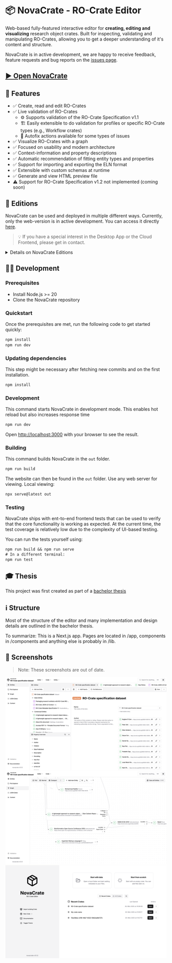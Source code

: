 # 📦 NovaCrate - RO-Crate Editor

Web-based fully-featured interactive editor for **creating, editing and visualizing** research object crates. Built for inspecting, validating and manipulating RO-Crates, allowing you to get a deeper understanding of it's content and structure.

NovaCrate is in active development, we are happy to receive feedback, feature requests and bug reports on the [issues page](https://github.com/kit-data-manager/NovaCrate/issues).

## [▶️ Open NovaCrate](https://kit-data-manager.github.io/NovaCrate/)

## 🚀 Features

- ✅ Create, read and edit RO-Crates
- ✅ Live validation of RO-Crates
  - ⚙️ Supports validation of the RO-Crate Specification v1.1
  - 🏗️ Easily extensible to do validation for profiles or specific RO-Crate types (e.g., Workflow crates)
  - 🚀 Autofix actions available for some types of issues
- ✅ Visualize RO-Crates with a graph
- ✅ Focused on usability and modern architecture
- ✅ Context-information and property descriptions
- ✅ Automatic recommendation of fitting entity types and properties
- ✅ Support for importing and exporting the ELN format
- ✅ Extensible with custom schemas at runtime
- ✅ Generate and view HTML preview file
- ⚠️ Support for RO-Crate Specification v1.2 not implemented (coming soon)

## 🎨 Editions

NovaCrate can be used and deployed in multiple different ways. Currently, only the web-version is in active development.
You can access it directly [here](https://kit-data-manager.github.io/NovaCrate/).

> 💡 If you have a special interest in the Desktop App or the Cloud Frontend, please get in contact.

<details>
<summary>Details on NovaCrate Editions</summary>

| Name               | Status  | Description                                                                                                                                                                                                             | Notes                                                                                                      |
|--------------------|---------|-------------------------------------------------------------------------------------------------------------------------------------------------------------------------------------------------------------------------|------------------------------------------------------------------------------------------------------------|
| Standalone Web App | Active  | Standalone Web App without a backend. Stores Crates in the local origin-private file system of the browser                                                                                                              | [Access here](https://kit-data-manager.github.io/NovaCrate/)                                               |
| Desktop App        | Concept | Tauri App with a local backend. Has full access to file system and can make use of arbitrary backend software.                                                                                                          | Suitable backend already implemented.                                                                      |
| Cloud Frontend     | Concept | NovaCrate is a frontend that can be used with any compatible backend solution, for example a cloud based service that hosts RO-Crates. This approach has not been explored yet due to lack of viable backend solutions. | See `src/lib/backend/CrateServiceAdapter.ts` for a list of methods that a backend adapter should implement |

### ℹ️ How To: Custom Backend

NovaCrate is a frontend that can be used for any backend that hosts RO-Crates (an appropriate backend adapter must be implemented). This could be anything in the range from a simple file storage to a full REST Service for manipulating crates.
See `src/lib/backend/CrateServiceAdapter.ts` for a list of methods that a backend adapter should implement. All of these methods can make use of backend resources or be suplemented locally.

NovaCrate currently does not include mechanisms for authentication, access control or concurrent access.
</details>

## 👨‍💻 Development

### Prerequisites

- Install Node.js >= 20
- Clone the NovaCrate repository

### Quickstart

Once the prerequisites are met, run the following code to get started quickly:

```bash
npm install
npm run dev
```

### Updating dependencies

This step might be necessary after fetching new commits and on the first installation.

```bash
npm install
```


### Development

This command starts NovaCrate in development mode. This enables hot reload but also increases response time

```bash
npm run dev
```

Open [http://localhost:3000](http://localhost:3000) with your browser to see the result.

### Building

This command builds NovaCrate in the `out` folder.

```bash
npm run build
```

The website can then be found in the `out` folder. Use any web server for viewing. Local viewing:

```bash
npx serve@latest out
```

### Testing

NovaCrate ships with ent-to-end frontend tests that can be used to verify that the core functionality is working as expected. At the current time, the test coverage is relatively low
due to the complexity of UI-based testing.

You can run the tests yourself using:

    npm run build && npm run serve
    # In a different terminal:
    npm run test

## 🎓 Thesis

This project was first created as part of a [bachelor thesis](https://doi.org/10.5445/IR/1000178790)

## ℹ️ Structure

Most of the structure of the editor and many implementation and design details are outlined in the bachelor thesis.

To summarize: This is a Next.js app. Pages are located in /app, components in /components and anything else is probably in /lib.

## 📸 Screenshots

> Note: These screenshots are out of date.

![](docs/teaser.png)
![](docs/teaser2.png)
![](docs/teaser3.png)
